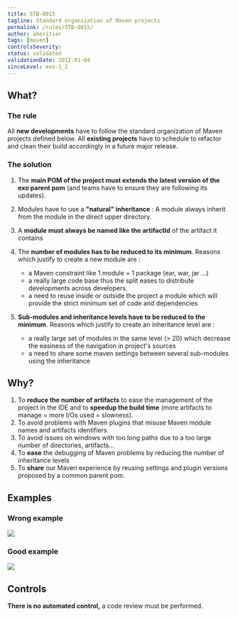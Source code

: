 ```yaml
---
title: STB-0015
tagline: Standard organization of Maven projects
permalink: /rules/STB-0015/
author: aheritier
tags: [maven]
controlsSeverity:
status: validated
validationDate: 2012-01-04
sinceLevel: exo-1_2
---
```


<a name="what"></a>
## What?

### <i class="fa fa-info-circle"></i> The rule

All **new developments** have to follow the standard organization of Maven projects defined below.
All **existing projects** have to schedule to refactor and clean their build accordingly in a future major release.

### <i class="fa fa-lightbulb-o"></i> The solution

1. The **main POM of the project must extends the latest version of the exo parent pom** (and teams have to ensure they are
following its updates).

2. Modules have to use a **"natural" inheritance** : A module always inherit from the module in the direct upper directory.

3. A **module must always be named like the artifactId** of the artifact it contains

4. The **number of modules has to be reduced to its minimum**. Reasons which justify to create a new module are :

    * a Maven constraint like 1 module = 1 package (ear, war, jar ...)
    * a really large code base thus the split eases to distribute developments across developers.
    * a need to reuse inside or outside the project a module which will provide the strict minimum set of code and dependencies

5. **Sub-modules and inheritance levels have to be reduced to the minimum**. Reasons which justify to create an inheritance level
 are :

    * a really large set of modules in the same level (> 20) which decrease the easiness of the navigation in project's sources
    * a need to share some maven settings between several sub-modules using the inheritance

<a name="why"></a>
## Why?

1. To **reduce the number of artifacts** to ease the management of the project in the IDE and to **speedup the build time** (more
artifacts to manage = more I/Os used = slowness).
1. To avoid problems with Maven plugins that misuse Maven module names and artifacts identifiers.
1. To avoid issues on windows with too long paths due to a too large number of directories, artifacts...
1. To **ease** the debugging of Maven problems by reducing the number of inheritance levels
1. To **share** our Maven experience by reusing settings and plugin versions proposed by a common parent pom.

<a name="examples"></a>
## Examples

<div class="panel panel-danger">
  <div class="panel-heading">
    <h3 class="panel-title"><i class="fa fa-thumbs-down pull-right"></i> Wrong example</h3>
  </div>
  <div class="panel-body">
<img src="{{BASE_PATH}}/assets/images/rules/build/STB-0015-wrong.png"/>
  </div>
</div>


<div class="panel panel-success">
  <div class="panel-heading">
    <h3 class="panel-title"><i class="fa fa-thumbs-up pull-right"></i> Good example</h3>
  </div>
  <div class="panel-body">
<img src="{{BASE_PATH}}/assets/images/rules/build/STB-0015-good.png"/>
  </div>
</div>


<a name="controls"></a>
## <i class="fa fa-shield"></i> Controls

<div class="alert alert-warning">
  <i class="fa fa-exclamation-triangle"></i> <strong>There is no automated control,</strong> a code review must be performed.
</div>
